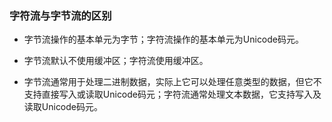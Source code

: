 ### 字符流与字节流的区别

- 字节流操作的基本单元为字节；字符流操作的基本单元为Unicode码元。

- 字节流默认不使用缓冲区；字符流使用缓冲区。

- 字节流通常用于处理二进制数据，实际上它可以处理任意类型的数据，但它不支持直接写入或读取Unicode码元；字符流通常处理文本数据，它支持写入及读取Unicode码元。